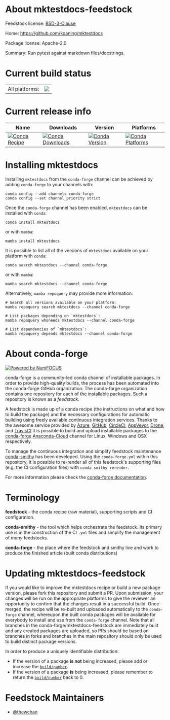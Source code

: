 About mktestdocs-feedstock
==========================

Feedstock license: [BSD-3-Clause](https://github.com/conda-forge/mktestdocs-feedstock/blob/main/LICENSE.txt)

Home: https://github.com/koaning/mktestdocs

Package license: Apache-2.0

Summary: Run pytest against markdown files/docstrings.

Current build status
====================


<table><tr><td>All platforms:</td>
    <td>
      <a href="https://dev.azure.com/conda-forge/feedstock-builds/_build/latest?definitionId=18043&branchName=main">
        <img src="https://dev.azure.com/conda-forge/feedstock-builds/_apis/build/status/mktestdocs-feedstock?branchName=main">
      </a>
    </td>
  </tr>
</table>

Current release info
====================

| Name | Downloads | Version | Platforms |
| --- | --- | --- | --- |
| [![Conda Recipe](https://img.shields.io/badge/recipe-mktestdocs-green.svg)](https://anaconda.org/conda-forge/mktestdocs) | [![Conda Downloads](https://img.shields.io/conda/dn/conda-forge/mktestdocs.svg)](https://anaconda.org/conda-forge/mktestdocs) | [![Conda Version](https://img.shields.io/conda/vn/conda-forge/mktestdocs.svg)](https://anaconda.org/conda-forge/mktestdocs) | [![Conda Platforms](https://img.shields.io/conda/pn/conda-forge/mktestdocs.svg)](https://anaconda.org/conda-forge/mktestdocs) |

Installing mktestdocs
=====================

Installing `mktestdocs` from the `conda-forge` channel can be achieved by adding `conda-forge` to your channels with:

```
conda config --add channels conda-forge
conda config --set channel_priority strict
```

Once the `conda-forge` channel has been enabled, `mktestdocs` can be installed with `conda`:

```
conda install mktestdocs
```

or with `mamba`:

```
mamba install mktestdocs
```

It is possible to list all of the versions of `mktestdocs` available on your platform with `conda`:

```
conda search mktestdocs --channel conda-forge
```

or with `mamba`:

```
mamba search mktestdocs --channel conda-forge
```

Alternatively, `mamba repoquery` may provide more information:

```
# Search all versions available on your platform:
mamba repoquery search mktestdocs --channel conda-forge

# List packages depending on `mktestdocs`:
mamba repoquery whoneeds mktestdocs --channel conda-forge

# List dependencies of `mktestdocs`:
mamba repoquery depends mktestdocs --channel conda-forge
```


About conda-forge
=================

[![Powered by
NumFOCUS](https://img.shields.io/badge/powered%20by-NumFOCUS-orange.svg?style=flat&colorA=E1523D&colorB=007D8A)](https://numfocus.org)

conda-forge is a community-led conda channel of installable packages.
In order to provide high-quality builds, the process has been automated into the
conda-forge GitHub organization. The conda-forge organization contains one repository
for each of the installable packages. Such a repository is known as a *feedstock*.

A feedstock is made up of a conda recipe (the instructions on what and how to build
the package) and the necessary configurations for automatic building using freely
available continuous integration services. Thanks to the awesome service provided by
[Azure](https://azure.microsoft.com/en-us/services/devops/), [GitHub](https://github.com/),
[CircleCI](https://circleci.com/), [AppVeyor](https://www.appveyor.com/),
[Drone](https://cloud.drone.io/welcome), and [TravisCI](https://travis-ci.com/)
it is possible to build and upload installable packages to the
[conda-forge](https://anaconda.org/conda-forge) [Anaconda-Cloud](https://anaconda.org/)
channel for Linux, Windows and OSX respectively.

To manage the continuous integration and simplify feedstock maintenance
[conda-smithy](https://github.com/conda-forge/conda-smithy) has been developed.
Using the ``conda-forge.yml`` within this repository, it is possible to re-render all of
this feedstock's supporting files (e.g. the CI configuration files) with ``conda smithy rerender``.

For more information please check the [conda-forge documentation](https://conda-forge.org/docs/).

Terminology
===========

**feedstock** - the conda recipe (raw material), supporting scripts and CI configuration.

**conda-smithy** - the tool which helps orchestrate the feedstock.
                   Its primary use is in the construction of the CI ``.yml`` files
                   and simplify the management of *many* feedstocks.

**conda-forge** - the place where the feedstock and smithy live and work to
                  produce the finished article (built conda distributions)


Updating mktestdocs-feedstock
=============================

If you would like to improve the mktestdocs recipe or build a new
package version, please fork this repository and submit a PR. Upon submission,
your changes will be run on the appropriate platforms to give the reviewer an
opportunity to confirm that the changes result in a successful build. Once
merged, the recipe will be re-built and uploaded automatically to the
`conda-forge` channel, whereupon the built conda packages will be available for
everybody to install and use from the `conda-forge` channel.
Note that all branches in the conda-forge/mktestdocs-feedstock are
immediately built and any created packages are uploaded, so PRs should be based
on branches in forks and branches in the main repository should only be used to
build distinct package versions.

In order to produce a uniquely identifiable distribution:
 * If the version of a package **is not** being increased, please add or increase
   the [``build/number``](https://docs.conda.io/projects/conda-build/en/latest/resources/define-metadata.html#build-number-and-string).
 * If the version of a package **is** being increased, please remember to return
   the [``build/number``](https://docs.conda.io/projects/conda-build/en/latest/resources/define-metadata.html#build-number-and-string)
   back to 0.

Feedstock Maintainers
=====================

* [@thewchan](https://github.com/thewchan/)

